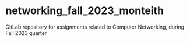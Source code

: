 # networking_fall_2023_monteith

GitLab repository for assignments related to Computer Networking, during Fall 2023 quarter
